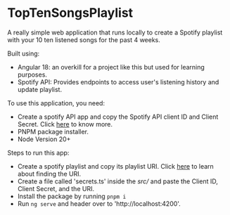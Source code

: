 # TopTenSongsPlaylist

A really simple web application that runs locally to create a Spotify playlist with your 10 ten listened songs for the past 4 weeks.

Built using:
 - Angular 18: an overkill for a project like this but used for learning purposes.
 - Spotify API: Provides endpoints to access user's listening history and update playlist.


To use this application, you need:
- Create a spotify API app and copy the Spotify API client ID and Client Secret. Click [here](https://developer.spotify.com/documentation/web-api/concepts/apps) to know more.
- PNPM package installer.
- Node Version 20+

Steps to run this app:
- Create a spotify playlist and copy its playlist URI. Click [here](https://developer.spotify.com/documentation/web-api/concepts/spotify-uris-ids) to learn about finding the URI.
- Create a file called 'secrets.ts' inside the *src/* and paste the Client ID, Client Secret, and the URI.
- Install the package by running `pnpm i`
- Run `ng serve` and header over to 'http://localhost:4200'.